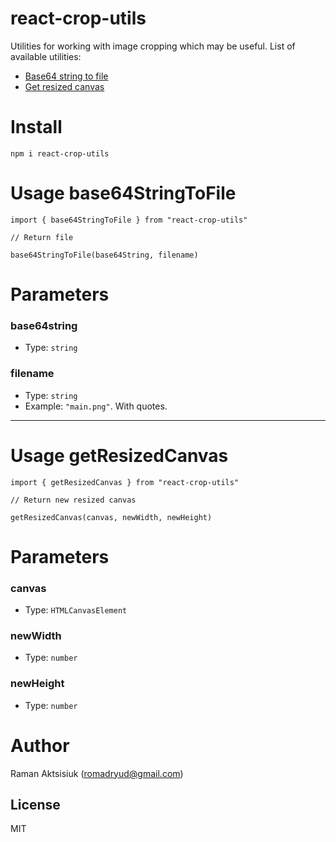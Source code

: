 # react-crop-utils
Utilities for working with image cropping which may be useful. List of available utilities:

- [Base64 string to file](#Usage-base64StringToFile)
- [Get resized canvas](#Usage-getResizedCanvas)

# Install

`npm i react-crop-utils`

# Usage base64StringToFile

``` 
import { base64StringToFile } from "react-crop-utils"

// Return file 

base64StringToFile(base64String, filename)
```
# Parameters
### base64string
- Type: `string`

### filename
- Type: `string`
- Example: `"main.png"`. With quotes.
---
# Usage getResizedCanvas
```
import { getResizedCanvas } from "react-crop-utils"

// Return new resized canvas

getResizedCanvas(canvas, newWidth, newHeight)
```
# Parameters
### canvas
- Type: `HTMLCanvasElement`

### newWidth
- Type: `number`

### newHeight
- Type: `number`


# Author
Raman Aktsisiuk (romadryud@gmail.com)

## License
MIT